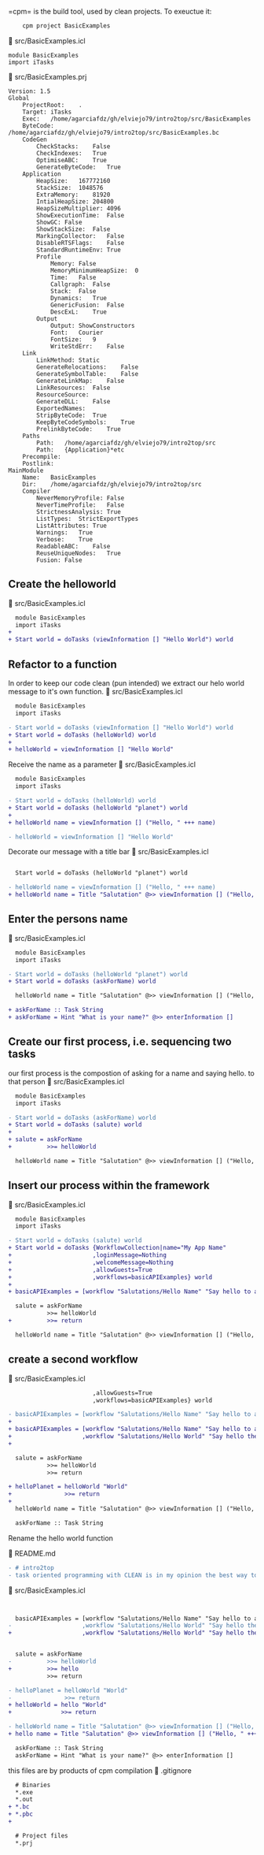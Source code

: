  =cpm= is the build tool, used by clean projects. To exeuctue it:

```sh
	cpm project BasicExamples
```
📄 src/BasicExamples.icl
```icl
module BasicExamples
import iTasks

```
📄 src/BasicExamples.prj
```prj
Version: 1.5
Global
	ProjectRoot:	.
	Target:	iTasks
	Exec:	/home/agarciafdz/gh/elviejo79/intro2top/src/BasicExamples
	ByteCode:	/home/agarciafdz/gh/elviejo79/intro2top/src/BasicExamples.bc
	CodeGen
		CheckStacks:	False
		CheckIndexes:	True
		OptimiseABC:	True
		GenerateByteCode:	True
	Application
		HeapSize:	167772160
		StackSize:	1048576
		ExtraMemory:	81920
		IntialHeapSize:	204800
		HeapSizeMultiplier:	4096
		ShowExecutionTime:	False
		ShowGC:	False
		ShowStackSize:	False
		MarkingCollector:	False
		DisableRTSFlags:	False
		StandardRuntimeEnv:	True
		Profile
			Memory:	False
			MemoryMinimumHeapSize:	0
			Time:	False
			Callgraph:	False
			Stack:	False
			Dynamics:	True
			GenericFusion:	False
			DescExL:	True
		Output
			Output:	ShowConstructors
			Font:	Courier
			FontSize:	9
			WriteStdErr:	False
	Link
		LinkMethod:	Static
		GenerateRelocations:	False
		GenerateSymbolTable:	False
		GenerateLinkMap:	False
		LinkResources:	False
		ResourceSource:
		GenerateDLL:	False
		ExportedNames:
		StripByteCode:	True
		KeepByteCodeSymbols:	True
		PrelinkByteCode:	True
	Paths
		Path:	/home/agarciafdz/gh/elviejo79/intro2top/src
		Path:	{Application}*etc
	Precompile:
	Postlink:
MainModule
	Name:	BasicExamples
	Dir:	/home/agarciafdz/gh/elviejo79/intro2top/src
	Compiler
		NeverMemoryProfile:	False
		NeverTimeProfile:	False
		StrictnessAnalysis:	True
		ListTypes:	StrictExportTypes
		ListAttributes:	True
		Warnings:	True
		Verbose:	True
		ReadableABC:	False
		ReuseUniqueNodes:	True
		Fusion:	False

```
## Create the helloworld
📄 src/BasicExamples.icl
```diff
  module BasicExamples
  import iTasks
+
+ Start world = doTasks (viewInformation [] "Hello World") world

```
## Refactor to a function
   In order to keep our code clean (pun intended) we extract our helo world message to it's own function.
📄 src/BasicExamples.icl
```diff
  module BasicExamples
  import iTasks

- Start world = doTasks (viewInformation [] "Hello World") world
+ Start world = doTasks (helloWorld) world
+
+ helloWorld = viewInformation [] "Hello World"

```
Receive the name as a parameter
📄 src/BasicExamples.icl
```diff
  module BasicExamples
  import iTasks

- Start world = doTasks (helloWorld) world
+ Start world = doTasks (helloWorld "planet") world
+
+ helloWorld name = viewInformation [] ("Hello, " +++ name)

- helloWorld = viewInformation [] "Hello World"

```
Decorate our message with a title bar
📄 src/BasicExamples.icl
```diff

  Start world = doTasks (helloWorld "planet") world

- helloWorld name = viewInformation [] ("Hello, " +++ name)
+ helloWorld name = Title "Salutation" @>> viewInformation [] ("Hello, " +++ name)


```
## Enter the persons name
📄 src/BasicExamples.icl
```diff
  module BasicExamples
  import iTasks

- Start world = doTasks (helloWorld "planet") world
+ Start world = doTasks (askForName) world

  helloWorld name = Title "Salutation" @>> viewInformation [] ("Hello, " +++ name)

+ askForName :: Task String
+ askForName = Hint "What is your name?" @>> enterInformation []

```
## Create our first process, i.e. sequencing two tasks

our first process is the compostion of asking for a name and saying hello.
to that person
📄 src/BasicExamples.icl
```diff
  module BasicExamples
  import iTasks

- Start world = doTasks (askForName) world
+ Start world = doTasks (salute) world
+
+ salute = askForName
+          >>= helloWorld

  helloWorld name = Title "Salutation" @>> viewInformation [] ("Hello, " +++ name)


```
##  Insert our process within the framework
📄 src/BasicExamples.icl
```diff
  module BasicExamples
  import iTasks

- Start world = doTasks (salute) world
+ Start world = doTasks {WorkflowCollection|name="My App Name"
+                       ,loginMessage=Nothing
+                       ,welcomeMessage=Nothing
+                       ,allowGuests=True
+                       ,workflows=basicAPIExamples} world
+
+ basicAPIExamples = [workflow "Salutations/Hello Name" "Say hello to anyone name" salute]

  salute = askForName
           >>= helloWorld
+          >>= return

  helloWorld name = Title "Salutation" @>> viewInformation [] ("Hello, " +++ name)


```
## create a second workflow
📄 src/BasicExamples.icl
```diff
                        ,allowGuests=True
                        ,workflows=basicAPIExamples} world

- basicAPIExamples = [workflow "Salutations/Hello Name" "Say hello to anyone name" salute]
+
+ basicAPIExamples = [workflow "Salutations/Hello Name" "Say hello to anyone name" salute
+                    ,workflow "Salutations/Hello World" "Say hello the the whole world" helloPlanet]
+

  salute = askForName
           >>= helloWorld
           >>= return

+ helloPlanet = helloWorld "World"
+               >>= return
+
  helloWorld name = Title "Salutation" @>> viewInformation [] ("Hello, " +++ name)

  askForName :: Task String

```
Rename the hello world function

📄 README.md
```diff
- # intro2top
- task oriented programming with CLEAN is in my opinion the best way to program transactional systems.

```
📄 src/BasicExamples.icl
```diff


  basicAPIExamples = [workflow "Salutations/Hello Name" "Say hello to anyone name" salute
-                    ,workflow "Salutations/Hello World" "Say hello the the whole world" helloPlanet]
+                    ,workflow "Salutations/Hello World" "Say hello the the whole world" helloWorld]


  salute = askForName
-          >>= helloWorld
+          >>= hello
           >>= return

- helloPlanet = helloWorld "World"
-               >>= return
+ helloWorld = hello "World"
+              >>= return

- helloWorld name = Title "Salutation" @>> viewInformation [] ("Hello, " +++ name)
+ hello name = Title "Salutation" @>> viewInformation [] ("Hello, " +++ name)

  askForName :: Task String
  askForName = Hint "What is your name?" @>> enterInformation []

```
this files are by products of cpm compilation
📄 .gitignore
```diff
  # Binaries
  *.exe
  *.out
+ *.bc
+ *.pbc
+

  # Project files
  *.prj

```
